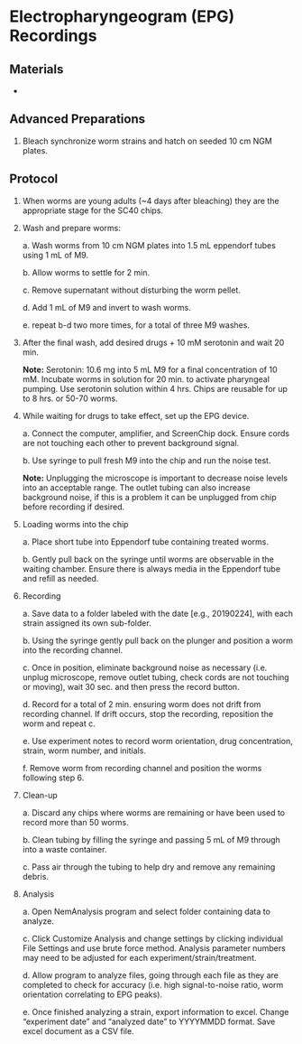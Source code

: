 # Electropharyngeogram (EPG) Recordings


## Materials
-

## Advanced Preparations

1. Bleach synchronize worm strains and hatch on seeded 10 cm NGM plates.

## Protocol

1. When worms are young adults (~4 days after bleaching) they are the appropriate stage for the SC40 chips.

2. Wash and prepare worms:

      a. Wash worms from 10 cm NGM plates into 1.5 mL eppendorf tubes using 1 mL of M9.

      b. Allow worms to settle for 2 min.

      c. Remove supernatant without disturbing the worm pellet.

      d. Add 1 mL of M9 and invert to wash worms.

      e. repeat b-d two more times, for a total of three M9 washes.

3. After the final wash, add desired drugs + 10 mM serotonin and wait 20 min.

    **Note:** Serotonin: 10.6 mg into 5 mL M9 for a final concentration of 10 mM. Incubate worms in solution for 20 min. to activate pharyngeal pumping. Use serotonin solution within 4 hrs. Chips are reusable for up to 8 hrs. or 50-70 worms.

4. While waiting for drugs to take effect, set up the EPG device.

    a. Connect the computer, amplifier, and ScreenChip dock. Ensure cords are not touching each other to prevent background signal.

    b. Use syringe to pull fresh M9 into the chip and run the noise test.

    **Note:** Unplugging the microscope is important to decrease noise levels into an acceptable range. The outlet tubing can also  increase background noise, if this is a problem it can be unplugged from chip before recording if desired.

5. Loading worms into the chip

    a. Place short tube into Eppendorf tube containing treated worms.

    b. Gently pull back on the syringe until worms are observable in the waiting chamber. Ensure there is always media in the Eppendorf tube and refill as needed.

6. Recording

    a. Save data to a folder labeled with the date [e.g., 20190224], with each strain assigned its own sub-folder.

    b. Using the syringe gently pull back on the plunger and position a worm into the recording channel.

    c. Once in position, eliminate background noise as necessary (i.e. unplug microscope, remove outlet tubing, check cords are not touching or moving), wait 30 sec. and then press the record button.

    d. Record for a total of 2 min. ensuring worm does not drift from recording channel. If drift occurs, stop the recording, reposition the worm and repeat c.

    e. Use experiment notes to record worm orientation, drug concentration, strain, worm number, and initials.

    f. Remove worm from recording channel and position the worms following step 6.

7.  Clean-up

    a. Discard any chips where worms are remaining or have been used to record more than 50 worms.

    b. Clean tubing by filling the syringe and passing 5 mL of M9 through into a waste container.

    c. Pass air through the tubing to help dry and remove any remaining debris.

8. Analysis

    a. Open NemAnalysis program and select folder containing data to analyze.

    c. Click Customize Analysis and change settings by clicking individual File Settings and use brute force method. Analysis parameter numbers may need to be adjusted for each experiment/strain/treatment.

    d. Allow program to analyze files, going through each file as they are completed to check for accuracy (i.e. high signal-to-noise ratio, worm orientation correlating to EPG peaks).

    e. Once finished analyzing a strain, export information to excel. Change “experiment date” and “analyzed date” to YYYYMMDD format. Save excel document as a CSV file.
